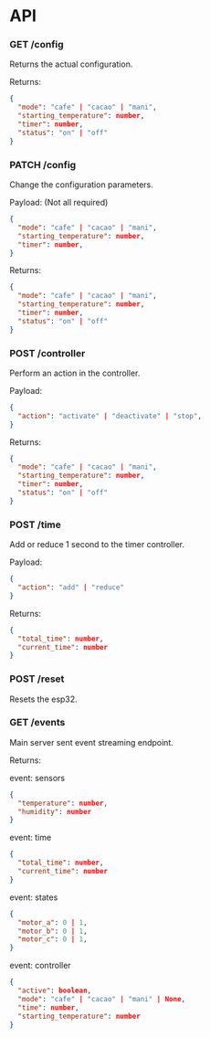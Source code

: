 # API

### GET /config

Returns the actual configuration.

Returns:

```json
{
  "mode": "cafe" | "cacao" | "mani",
  "starting_temperature": number,
  "timer": number,
  "status": "on" | "off"
}
```

### PATCH /config

Change the configuration parameters.

Payload: (Not all required)

```json
{
  "mode": "cafe" | "cacao" | "mani",
  "starting_temperature": number,
  "timer": number,
}
```

Returns:

```json
{
  "mode": "cafe" | "cacao" | "mani",
  "starting_temperature": number,
  "timer": number,
  "status": "on" | "off"
}
```

### POST /controller

Perform an action in the controller.

Payload:

```json
{
  "action": "activate" | "deactivate" | "stop",
}
```

Returns:

```json
{
  "mode": "cafe" | "cacao" | "mani",
  "starting_temperature": number,
  "timer": number,
  "status": "on" | "off"
}
```

### POST /time

Add or reduce 1 second to the timer controller.

Payload:

```json
{
  "action": "add" | "reduce"
}
```

Returns:

```json
{
  "total_time": number,
  "current_time": number
}
```

### POST /reset

Resets the esp32.

### GET /events

Main server sent event streaming endpoint.

Returns:

event: sensors

```json
{
  "temperature": number,
  "humidity": number
}
```

event: time

```json
{
  "total_time": number,
  "current_time": number
}
```

event: states

```json
{
  "motor_a": 0 | 1,
  "motor_b": 0 | 1,
  "motor_c": 0 | 1,
}
```

event: controller

```json
{
  "active": boolean,
  "mode": "cafe" | "cacao" | "mani" | None,
  "time": number,
  "starting_temperature": number
}
```
